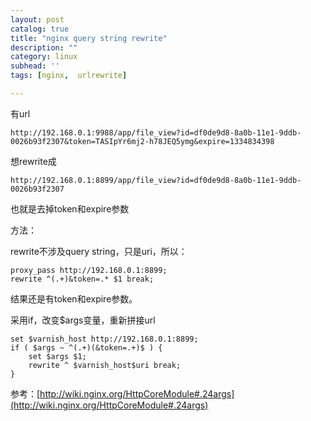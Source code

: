 ```yaml
---
layout: post
catalog: true
title: "nginx query string rewrite"
description: ""
category: linux
subhead: ''
tags: [nginx,  urlrewrite]

---
```


有url

    http://192.168.0.1:9988/app/file_view?id=df0de9d8-8a0b-11e1-9ddb-0026b93f2307&token=TASIpYr6mj2-h78JEQ5ymg&expire=1334834398
    
想rewrite成

    http://192.168.0.1:8899/app/file_view?id=df0de9d8-8a0b-11e1-9ddb-0026b93f2307
    
也就是去掉token和expire参数

方法：

rewrite不涉及query string，只是uri，所以：

    proxy_pass http://192.168.0.1:8899;
    rewrite ^(.+)&token=.* $1 break; 

结果还是有token和expire参数。

采用if，改变$args变量，重新拼接url

    set $varnish_host http://192.168.0.1:8899;
    if ( $args ~ ^(.+)(&token=.+)$ ) {
        set $args $1;
        rewrite ^ $varnish_host$uri break; 
    }
    	
参考：[http://wiki.nginx.org/HttpCoreModule#.24args](http://wiki.nginx.org/HttpCoreModule#.24args)


